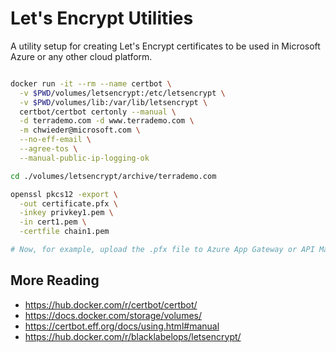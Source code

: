 # Let's Encrypt Utilities

A utility setup for creating Let's Encrypt certificates to be used in Microsoft Azure or any other cloud platform.

```bash

docker run -it --rm --name certbot \
  -v $PWD/volumes/letsencrypt:/etc/letsencrypt \
  -v $PWD/volumes/lib:/var/lib/letsencrypt \
  certbot/certbot certonly --manual \
  -d terrademo.com -d www.terrademo.com \
  -m chwieder@microsoft.com \
  --no-eff-email \
  --agree-tos \
  --manual-public-ip-logging-ok

cd ./volumes/letsencrypt/archive/terrademo.com

openssl pkcs12 -export \
  -out certificate.pfx \
  -inkey privkey1.pem \
  -in cert1.pem \
  -certfile chain1.pem

# Now, for example, upload the .pfx file to Azure App Gateway or API Management service.

```

## More Reading

* https://hub.docker.com/r/certbot/certbot/
* https://docs.docker.com/storage/volumes/
* https://certbot.eff.org/docs/using.html#manual
* https://hub.docker.com/r/blacklabelops/letsencrypt/
